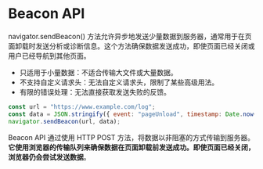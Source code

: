 # Beacon API

navigator.sendBeacon() 方法允许异步地发送少量数据到服务器，通常用于在页面卸载时发送分析或诊断信息。这个方法确保数据发送成功，即使页面已经关闭或用户已经导航到其他页面。

- 只适用于小量数据：不适合传输大文件或大量数据。
- 不支持自定义请求头：无法自定义请求头，限制了某些高级用法。
- 有限的错误处理：无法直接获取发送失败的反馈。

```js
const url = "https://www.example.com/log";
const data = JSON.stringify({ event: "pageUnload", timestamp: Date.now() });
navigator.sendBeacon(url, data);
```

Beacon API 通过使用 HTTP POST 方法，将数据以非阻塞的方式传输到服务器。**它使用浏览器的传输队列来确保数据在页面卸载前发送成功。即使页面已经关闭，浏览器仍会尝试发送数据**。
